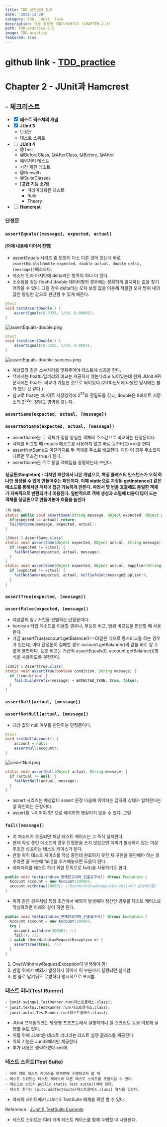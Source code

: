 ```yaml
---
title: TDD 실천법과 도구
date: '2021-12-29'
category: TDD, JUnit, Java
description: 책을 활용한 TDD익숙해지기 (CHAPTER.2-2)
path: TDD-practice-2-2
image: TDD-practice
featured: true
---
```


# github link - [TDD_practice](https://github.com/KwonCheulJin/TDD_practice)

# Chapter 2 - JUnit과 Hamcrest

## - 체크리스트

- <input type="checkbox" checked/> **테스트 픽스처의 개념**
- <input type="checkbox" checked/> **JUnit 3**
  - 단정문
  - 테스트 스위트
- <input type="checkbox"/> **JUnit 4**
  - @Test
  - @BeforeClass, @AfterClass, @Before, @After
  - 예외처리 테스트
  - 시간 제한 테스트
  - @Runwith
  - @SuiteClasses
  - [**고급 기능 소개**]
    - 파라미터화된 테스트
    - Rule
    - Theory
- <input type="checkbox"/> **Hamcrest**

### 단정문

### `assertEquals([message], expected, actual)`

#### [어제 내용에 이어서 진행]

- assertEquals 시리즈 중 모양이 다소 다른 것이 있는데 바로 `assertEquals(double expected, double actual, double delta, [message])`메소드다.
- 메소드 인자 마지막에 delta라는 항목이 하나 더 있다.
- 소수점을 갖는 float나 double 데이터형의 경우에는 정확하게 일치하는 값을 찾기 어려울 수 있다. 그럴 경우 delta라는 오차 보정 값을 이용해 적절한 오차 범위 내의 값은 동일한 값으로 판단할 수 있게 해준다.

```java
@Test
void testAssertDouble() {
    assertEquals(0.3333, 1/3d, 0.00001);
}
```

![assertEquals-double.png](/images/TDD-practice-2-2/assertEquals-double.png)

```java
@Test
void testAssertDouble() {
    assertEquals(0.3333, 1/3d, 0.0001);
}
```

![assertEquals-double-success.png](/images/TDD-practice-2-2/assertEquals-double-success.png)

- 예상값와 같은 소수자리를 맞춰주어야 테스트에 성공을 한다.
- 책에서는 float타입끼리의 비교는 제공하지 않는다라고 되어있는데 현재 JUnit API 문서에는 float도 비교가 가능한 것으로 되어있다.(2010년도에 나왔던 당시에는 불가 했던 것 같다.)
- 참고로 float는 4바이트 저장영역에 2<sup>23</sup>의 정밀도를 갖고, double은 8바이트 저장소의 2<sup>52</sup>의 정밀도 영역을 갖는다.

### `assertSame(expected, actual, [message])`

### `assertNotSame(expected, actual, [message])`

- assertSame은 두 객체가 정말 동일한 객체의 주소값으로 비교하는 단정문이다.
- 객체를 비교할 때 equals 메소드를 사용하지 않고 바로 등가비교(==)를 한다.
- assertNotSame도 마찬가지로 두 객체를 주소로 비교한다. 다만 이 경우 주소값이 다르면 무조건 true가 된다.
- assertSame은 주로 동일 객체임을 증명하는데 쓰인다.

#### 싱글톤(Singleton) : 디자인 패턴에서 나온 개념으로, 특정 클래스의 인스턴스가 오직 하나만 생성될 수 있게 만들어주는 패턴이다. 이때 static으로 지정된 getInstance() 같은 메소드를 통해서만 객체에 접근 가능하게 만든다. 따라서 몇 번을 호출해도 동일한 객체가 지속적으로 반환되거나 이용된다. 일반적으로 객체 생성과 소멸에 비용이 많이 드는 객체를 싱글톤으로 만들어놓아 효율을 높인다

```java
[책 예제]
static public void assertSame(String message, Object expected, Object actual) {
  if(expected == actual) return;
  failNotSame(message, expected, actual);
}

```

```java
[JUnit 5 AssertSame.class]
static void assertSame(Object expected, Object actual, String message) {
  if (expected != actual) {
    failNotSame(expected, actual, message);
  }
}
static void assertSame(Object expected, Object actual, Supplier<String> messageSupplier) {
  if (expected != actual) {
    failNotSame(expected, actual, nullSafeGet(messageSupplier));
  }
}
```

### `assertTrue(expected, [message])`

### `assertFalse(expected, [message])`

- 예상값의 참 / 거짓을 판별하는 단정문이다.
- boolean 타입 메소드를 이용할 경우나, 부등호 비교, 범위 비교등을 판단할 때 사용한다.
- 가끔 assertTrue(account.getBalance()==0)같은 식으로 등가비교를 하는 경우가 있는데, 이때 단정문이 실패할 경우 account.getBalance()의 값을 바로 알 수 없어 불편하다. 등호 비교는 가급적 assertEquals(0, account.getBalance())형식을 사용하도록 권장한다.

```java
[JUnit 5 AssertTrue.class]
static void assertTrue(boolean condition, String message) {
  if (!condition) {
    fail(buildPrefix(message) + EXPECTED_TRUE, true, false);
  }
}
```

### `assertNull(actual, [message])`

### `assertNotNull(actual, [message])`

- 대상 값의 null 여부를 판단하는 단정문이다.

```java
@Test
void testNUllAccount() {
    account = null;
    assertNull(account);
}
```

![assertNull.png](/images/TDD-practice-2-2/assertNull.png)

```java
static void assertNull(Object actual, String message) {
  if (actual != null) {
    failNotNull(actual, message);
  }
}
```

- assert 시리즈는 예상값이 assert 문장 다음에 이어지는 글자와 상태가 일치한다는 걸 확인하는 문장이다.
- assert를 '~이어야 함!'으로 해석하면 헷갈리지 않을 수 있다. 그럴

### `fail([message])`

- 이 메소드가 호출되면 해당 테스트 케이스는 그 즉식 실패한다.
- 현재 작성 중인 메소드의 경우 단정문을 쓰지 않았으면 예외가 발생하지 않는 이상 무조건 성공하는 테스트 케이스가 된다.
- 만일 아직 테스트 케이스를 작성 중인데 완료하지 못한 채 구현을 중단해야 하는 경우라면 끝 부분에 fail()을 추가해놓으면 도움이 된다.
- 예외처리를 테스트 하기 위한 트릭으로 fail()을 사용하기도 한다.

```java
public void testWithdraw_현재잔고이하_인출요구시() throws Exception {
  Account account = new Account(10000);
  account.withdraw(20000); //OverWithdrawRequestException이 발생해야함!
}
```

- 위와 같은 경우처럼 특정 조건에서 예외가 발생해야 정산인 경우를 테스트 케이스로 작성하려면 아래와 같이 하면 된다.

```java
public void testWithdraw_현재잔고이하_인출요구시() throws Exception {
  Account account = new Account(10000);
  try {
    account.withdraw(20000); //1
    fail(); //2
  } catch (OverWithdrawRequestException e) {
    assertTrue(true); //3
  }
}
```

1. OverWithdrawRequestException이 발생해야 함!
2. 만일 위에서 예외가 발생하지 않아서 이 부분까지 실행되면 실패함.
3. 빈 줄로 남겨둬도 무방하다 명시적으로 표시함.

### 테스트 러너(Test Runner)

```text
- junit.swingui.TestRunner.run(테스트클래스.class);
- junit.textui.TestRunner.run(테스트클래스.class);
- junit.awtui.TestRunner.run(테스트클래스.class);
```

- JUnit 프레임워크는 명령행 프롬프트에서 실행하거나 셸 스크립트 등을 이용해 실행할 수도 있다.
- 이를 위해 JUnit은 테스트 러너라는 테스트 실행 클래스를 제공한다.
- 위의 기능은 Junit3에서만 제공한다.
- 추가 내용은 생략하겠다.xml에

### 테스트 스위트(Test Suite)

```text
- 여러 개의 테스트 케이스를 한꺼번에 수행하고자 할 때
- 테스트 스위트는 테스트 케이스와 다른 테스트 스위트를 포함시킬 수 있다.
- 메소드는 반드시 public static Test suite()여야 한다.
- 테스트 추가는 suite.addTestSuite(테스트클래스.class) 형식을 갖는다.
```

- 아래의 사이트에서 JUnit 5 TestSuite 예제를 확인 할 수 있다.

Reference : [JUnit 5 TestSuite Example](https://howtodoinjava.com/junit5/junit5-test-suites-examples/)

- 테스트 스위트는 여러 개의 테스트 케이스를 함께 수행할 때 사용한다.
